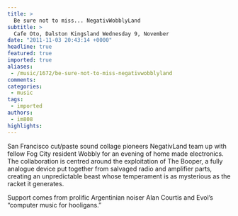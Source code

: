 ```yaml
---
title: >
  Be sure not to miss... NegativWobblyLand
subtitle: >
  Cafe Oto, Dalston Kingsland Wednesday 9, November
date: "2011-11-03 20:43:14 +0000"
headline: true
featured: true
imported: true
aliases:
 - /music/1672/be-sure-not-to-miss-negativwobblyland
comments:
categories:
 - music
tags:
 - imported
authors:
 - im808
highlights:
---
```


San Francisco cut/paste sound collage pioneers NegativLand team up with fellow Fog City resident Wobbly for an evening of home made electronics. The collaboration is centred around the exploitation of The Booper, a fully analogue device put together from salvaged radio and amplifier parts, creating an unpredictable beast whose temperament is as mysterious as the racket it generates.

Support comes from prolific Argentinian noiser Alan Courtis and Evol’s “computer music for hooligans.”
